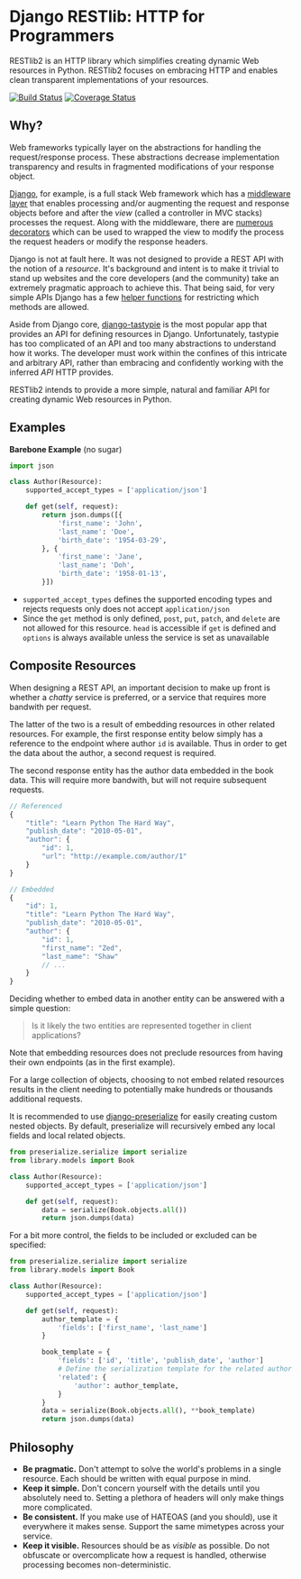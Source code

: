 Django RESTlib: HTTP for Programmers
====================================
RESTlib2 is an HTTP library which simplifies
creating dynamic Web resources in Python. RESTlib2 focuses on embracing
HTTP and enables clean transparent implementations of your resources.

[![Build Status](https://travis-ci.org/bruth/restlib2.png?branch=master)](https://travis-ci.org/bruth/restlib2) [![Coverage Status](https://coveralls.io/repos/bruth/restlib2/badge.png)](https://coveralls.io/r/bruth/restlib2)

Why?
----
Web frameworks typically layer on the abstractions for handling
the request/response process. These abstractions decrease implementation
transparency and results in fragmented modifications of your response
object.

[Django][2], for example, is a full stack Web framework which has a
[middleware layer][3] that enables processing and/or augmenting the request
and response objects before and after the _view_ (called a controller in
MVC stacks) processes the request. Along with the middleware, there are
[numerous][4] [decorators][5] which can be used to wrapped the view to
modify the process the request headers or modify the response headers.

Django is not at fault here. It was not designed to provide a REST API
with the notion of a _resource_. It's background and intent is
to make it trivial to stand up websites and the core developers (and
the community) take an extremely pragmatic approach to achieve this.
That being said, for very simple APIs Django has a few [helper functions][6]
for restricting which methods are allowed.

Aside from Django core, [django-tastypie][7] is the most popular app that
provides an API for defining resources in Django. Unfortunately, tastypie
has too complicated of an API and too many abstractions to understand
how it works. The developer must work within the confines of this intricate
and arbitrary API, rather than embracing and confidently working with
the inferred _API_ HTTP provides.

RESTlib2 intends to provide a more simple, natural and familiar API for
creating dynamic Web resources in Python.

[1]: http://python-requests.org
[2]: http://www.djangoproject.com
[3]: https://docs.djangoproject.com/en/1.3/ref/middleware/
[4]: https://docs.djangoproject.com/en/1.3/topics/conditional-view-processing/
[5]: https://docs.djangoproject.com/en/1.3/topics/http/decorators/
[6]: https://docs.djangoproject.com/en/1.4/topics/http/decorators/#allowed-http-methods
[7]: http://django-tastypie.readthedocs.org/en/latest/index.html

Examples
--------

**Barebone Example** (no sugar)

```python
import json

class Author(Resource):
    supported_accept_types = ['application/json']

    def get(self, request):
        return json.dumps([{
            'first_name': 'John',
            'last_name': 'Doe',
            'birth_date': '1954-03-29',
        }, {
            'first_name': 'Jane',
            'last_name': 'Doh',
            'birth_date': '1958-01-13',
        }])
```

* ``supported_accept_types`` defines the supported encoding types and rejects
  requests only does not accept `application/json`
* Since the `get` method is only defined, `post`, `put`, `patch`, and
  `delete` are not allowed for this resource. `head` is accessible if
  `get` is defined and `options` is always available unless the service
  is set as unavailable

Composite Resources
------------------
When designing a REST API, an important decision to make up front is
whether a _chatty_ service is preferred, or a service that requires
more bandwith per request.

The latter of the two is a result of embedding resources in other related
resources. For example, the first response entity below simply has a
reference to the endpoint where author `id` is available. Thus in order to
get the data about the author, a second request is required.

The second response entity has the author data embedded in the book data.
This will require more bandwith, but will not require subsequent requests.

```javascript
// Referenced
{
    "title": "Learn Python The Hard Way",
    "publish_date": "2010-05-01",
    "author": {
        "id": 1,
        "url": "http://example.com/author/1"
    }
}

// Embedded
{
    "id": 1,
    "title": "Learn Python The Hard Way",
    "publish_date": "2010-05-01",
    "author": {
        "id": 1,
        "first_name": "Zed",
        "last_name": "Shaw"
        // ...
    }
}
```

Deciding whether to embed data in another entity can be answered with a
simple question:

> Is it likely the two entities are represented together in client
applications?

Note that embedding resources does not preclude resources from having their
own endpoints (as in the first example).

For a large collection of objects, choosing to not embed related resources
results in the client needing to potentially make hundreds or thousands
additional requests.

It is recommended to use [django-preserialize](http://bruth.github.com/django-preserialize/)
for easily creating custom nested objects. By default, preserialize will recursively embed
any local fields and local related objects.

```python
from preserialize.serialize import serialize
from library.models import Book

class Author(Resource):
    supported_accept_types = ['application/json']

    def get(self, request):
        data = serialize(Book.objects.all())
        return json.dumps(data)
```

For a bit more control, the fields to be included or excluded can be specified:

```python
from preserialize.serialize import serialize
from library.models import Book

class Author(Resource):
    supported_accept_types = ['application/json']

    def get(self, request):
        author_template = {
            'fields': ['first_name', 'last_name']
        }

        book_template = {
            'fields': ['id', 'title', 'publish_date', 'author']
            # Define the serialization template for the related author
            'related': {
                'author': author_template,
            }
        }
        data = serialize(Book.objects.all(), **book_template)
        return json.dumps(data)
```


Philosophy
----------

* **Be pragmatic.** Don't attempt to solve the world's problems in a single
  resource. Each should be written with equal purpose in mind.
* **Keep it simple.** Don't concern yourself with the details until you
  absolutely need to. Setting a plethora of headers will only make things
  more complicated.
* **Be consistent.** If you make use of HATEOAS (and you should), use it
  everywhere it makes sense. Support the same mimetypes across your service.
* **Keep it visible.** Resources should be as _visible_ as possible. Do not
  obfuscate or overcomplicate how a request is handled, otherwise processing
  becomes non-deterministic.
